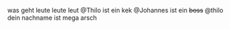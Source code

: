 was geht leute leute leut 
@Thilo ist ein kek 
@Johannes ist ein ~~boss~~
@thilo dein nachname ist mega arsch
